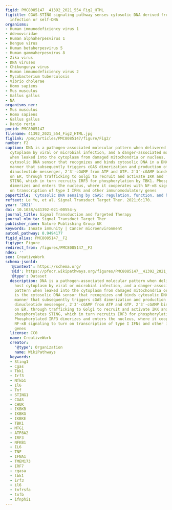 ```yaml
---
figid: PMC8085147__41392_2021_554_Fig2_HTML
figtitle: CGAS–STING signaling pathway senses cytosolic DNA derived from either viral/bacterial
  infection or self-DNA
organisms:
- Human immunodeficiency virus 1
- Adenoviridae
- Human alphaherpesvirus 1
- Dengue virus
- Human betaherpesvirus 5
- Human gammaherpesvirus 8
- Zika virus
- DNA viruses
- Chikungunya virus
- Human immunodeficiency virus 2
- Mycobacterium tuberculosis
- Vibrio cholerae
- Homo sapiens
- Mus musculus
- Gallus gallus
- NA
organisms_ner:
- Mus musculus
- Homo sapiens
- Gallus gallus
- Danio rerio
pmcid: PMC8085147
filename: 41392_2021_554_Fig2_HTML.jpg
figlink: /pmc/articles/PMC8085147/figure/Fig2/
number: F2
caption: DNA is a pathogen-associated molecular pattern when delivered to the host
  cytoplasm by viral or microbial infection, and a danger-associated molecular pattern
  when leaked into the cytoplasm from damaged mitochondria or nucleus. cGAS is the
  cytosolic DNA sensor that recognizes and binds cytosolic DNA in a DNA-sequence-independent
  manner that subsequently triggers cGAS dimerization and production of a special
  dinucleotide messenger, 2′3′-cGAMP from ATP and GTP. 2′3′-cGAMP binds STING localized
  on ER, through trafficking to Golgi to recruit and activate IKK and TBK1. TBK1 phosphorylates
  STING, which in turn recruits IRF3 for phosphorylation by TBK1. Phosphorylated IRF3
  dimerizes and enters the nucleus, where it cooperates with NF-κB signaling to turn
  on transcription of type I IFNs and other immunomodulatory genes
papertitle: 'Cytosolic DNA sensing by cGAS: regulation, function, and human diseases.'
reftext: Le Yu, et al. Signal Transduct Target Ther. 2021;6:170.
year: '2021'
doi: 10.1038/s41392-021-00554-y
journal_title: Signal Transduction and Targeted Therapy
journal_nlm_ta: Signal Transduct Target Ther
publisher_name: Nature Publishing Group UK
keywords: Innate immunity | Cancer microenvironment
automl_pathway: 0.9494177
figid_alias: PMC8085147__F2
figtype: Figure
redirect_from: /figures/PMC8085147__F2
ndex: ''
seo: CreativeWork
schema-jsonld:
  '@context': https://schema.org/
  '@id': https://pfocr.wikipathways.org/figures/PMC8085147__41392_2021_554_Fig2_HTML.html
  '@type': Dataset
  description: DNA is a pathogen-associated molecular pattern when delivered to the
    host cytoplasm by viral or microbial infection, and a danger-associated molecular
    pattern when leaked into the cytoplasm from damaged mitochondria or nucleus. cGAS
    is the cytosolic DNA sensor that recognizes and binds cytosolic DNA in a DNA-sequence-independent
    manner that subsequently triggers cGAS dimerization and production of a special
    dinucleotide messenger, 2′3′-cGAMP from ATP and GTP. 2′3′-cGAMP binds STING localized
    on ER, through trafficking to Golgi to recruit and activate IKK and TBK1. TBK1
    phosphorylates STING, which in turn recruits IRF3 for phosphorylation by TBK1.
    Phosphorylated IRF3 dimerizes and enters the nucleus, where it cooperates with
    NF-κB signaling to turn on transcription of type I IFNs and other immunomodulatory
    genes
  license: CC0
  name: CreativeWork
  creator:
    '@type': Organization
    name: WikiPathways
  keywords:
  - Sting1
  - Cgas
  - Tbk1
  - Irf3
  - Nfkb1
  - Il6
  - Tnf
  - STING1
  - CGAS
  - CHUK
  - IKBKB
  - IKBKG
  - IKBKE
  - TBK1
  - MTG1
  - ATP8A2
  - IRF3
  - NFKB1
  - IL6
  - TNF
  - IFNA1
  - TMEM173
  - IRF7
  - cgasa
  - tbk1
  - irf3
  - il6
  - tnfrsfa
  - tnfb
  - ifnphi1
---
```

